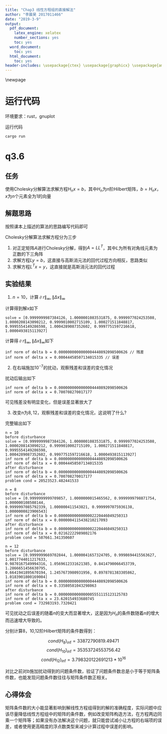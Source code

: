 ```yaml
---
title: "Chap3 线性方程组的直接解法"
author: "李晨昊 2017011466"
date: "2019-3-9"
output:
  pdf_document:
    latex_engine: xelatex
    number_sections: yes
    toc: yes
  word_document:
    toc: yes
  html_document:
    toc: yes
header-includes: \usepackage{ctex} \usepackage{graphicx} \usepackage{amssymb}
---
```


\newpage

# 运行代码

环境要求：rust，gnuplot

运行代码
```bash
cargo run
```

# q3.6
## 任务
使用Cholesky分解算法求解方程$H_nx=b$，其中$H_n$为$n$阶Hilbert矩阵，$b=H_nx$，$x$为$n$个元素全为$1$的向量

## 解题思路
按照课本上描述的算法的思路编写代码即可

Cholesky分解算法求解方程分为三步
1. 对正定矩阵$A$进行Cholesky分解，得到$A=LL^T$，其中$L$为所有对角线元素为正数的下三角阵
2. 求解方程$Ly=b$，这直接与高斯消元法的回代过程方向相反，思路类似
3. 求解方程$L^Tx=y$，这直接就是高斯消元法的回代过程
   
## 实验结果
1. $n=10$，计算$\|r\|_{\infty},\|\Delta x\|_{\infty}$

计算得到解x如下
```
solve = [0.9999999987384126, 1.0000001083531875, 0.9999977024253508,
1.0000208143090212, 0.9999010002715109, 1.000271511848817, 
0.9995554149286598, 1.0004289087352602, 0.9997751597216618, 
1.0000493815113927]
```
计算得$\|r\|_{\infty},\|\Delta x\|_{\infty}$如下
```
inf norm of delta b = 0.0000000000000004440892098500626 // 残差
inf norm of delta x = 0.00044458507134015335 // 误差
```

2. 在右端施加$10^{-7}$的扰动，观察残差和误差的变化情况

扰动后输出如下
```
inf norm of delta b = 0.0000000000000004440892098500626
inf norm of delta x = 0.700708270017177
```
可见残差没有明显变化，但是误差显著放大了

3. 改变$n$为$8,12$，观察残差和误差的变化情况，这说明了什么?

完整输出如下
```
n = 10
before disturbance
solve = [0.9999999987384126, 1.0000001083531875, 0.9999977024253508, 
1.0000208143090212, 0.9999010002715109, 1.000271511848817, 0.9995554149286598, 
1.0004289087352602, 0.9997751597216618, 1.0000493815113927]
inf norm of delta b = 0.0000000000000004440892098500626
inf norm of delta x = 0.00044458507134015335
after disturbance
inf norm of delta b = 0.0000000000000004440892098500626
inf norm of delta x = 0.700708270017177
problem cond = 20523523.482441533

n = 8
before disturbance
solve = [0.9999999999709857, 1.0000000015465562, 0.9999999798871754, 1.000000108508144, 
0.9999997085792339, 1.000000411543821, 0.9999997075936138, 1.0000000823906543]
inf norm of delta b = 0.0000000000000002220446049250313
inf norm of delta x = 0.0000004115438210217093
after disturbance
inf norm of delta b = 0.0000000000000002220446049250313
inf norm of delta x = 0.02162222989802176
problem cond = 587661.341350607

n = 12
before disturbance
solve = [0.9999999669702844, 1.0000041657324705, 0.9998694415563627, 1.0017744011217633, 
0.9870167549994316, 1.0569612331621385, 0.8414790066453739, 1.2866651456630795, 
0.6641941895670194, 1.2457673980931956, 0.8978781383305862, 1.0183901800169004]
inf norm of delta b = 0.0000000000000004440892098500626
inf norm of delta x = 0.33580581043298063
after disturbance
inf norm of delta b = 0.0000000000000005551115123125783
inf norm of delta x = 23.620154933680745
problem cond = 732983193.7320421
```
可见扰动之后误差的随着$n$的变大而显著增大，这是因为$H_n$的条件数随着$n$的增大而迅速增大导致的。

分别计算8，10,12阶Hilbert矩阵的条件数得到：

$$cond(H_8)_{\inf} = 33872790819.49471$$
$$cond(H_{10})_{\inf} = 35353724553756.42$$
$$cond(H_{12})_{\inf} = 3.798320122691213*10^{16}$$

对比之前对$b$施加扰动得到的问题条件数，验证了问题条件数总是小于等于矩阵条件数，也能发现问题条件数往往与矩阵条件数正相关。

## 心得体会
矩阵条件数的大小能显著影响到解线性方程组得到的解的准确程度，实际问题中应该尽量降低线性方程组中的矩阵的条件数，例如改变矩阵构造方法，在方程两边同乘一个矩阵等；如果没有办法解决这个问题，就只能尝试减小让方程的右端项的误差，或者使用更高精度的浮点数类型来减少计算过程中误差的影响。